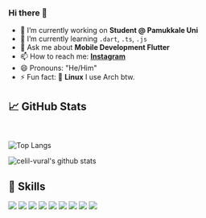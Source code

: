 
### Hi there 👋

- 🔭 I’m currently working on **Student @ Pamukkale Uni**
- 🌱 I’m currently learning `.dart`, `.ts`, `.js`
- 💬 Ask me about **Mobile Development Flutter**
- 📫 How to reach me: **[Instagram](https://instagram.com/celilvural__)**
- 😄 Pronouns: "He/Him"
- ⚡ Fun fact: :penguin: **Linux** I use Arch btw.

## &#x1f4c8; GitHub Stats
<br/>

![Top Langs](https://github-readme-stats.vercel.app/api/top-langs/?username=celil-vural&layout=compact&hide=css,html)

![celil-vural's github stats](https://github-readme-stats.vercel.app/api?username=celil-vural&count_private=true&show_icons=true&theme=onedark)

## 💼 Skills

![](https://img.shields.io/badge/code-javascript-green?style=flat&logo=JavaScript&logoColor=white&color=4AB197)
![](https://img.shields.io/badge/code-java-green?style=flat&logo=Java&logoColor=white&color=4AB197)
![](https://img.shields.io/badge/framework-nodeJS-green?style=flat&logo=Node&logoColor=white&color=4AB197)
![](https://img.shields.io/badge/framework-reactJS-green?style=flat&logo=React&logoColor=white&color=4AB197)
![](https://img.shields.io/badge/framework-react%20native-green)
![](https://img.shields.io/badge/framework-spring-green)
![](https://img.shields.io/badge/tools-firebase-green)
![](https://img.shields.io/badge/tools-mongoDB-green)
![](https://img.shields.io/badge/tools-postman-green)
